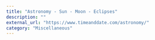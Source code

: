 ```yaml
---
title: "Astronomy - Sun - Moon - Eclipses"
description: ""
external_url: "https://www.timeanddate.com/astronomy/"
category: "Miscellaneous"
---
```

